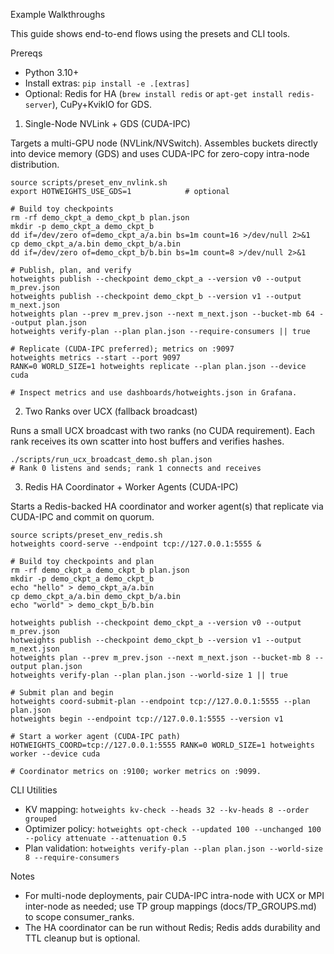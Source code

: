 Example Walkthroughs

This guide shows end-to-end flows using the presets and CLI tools.

Prereqs

- Python 3.10+
- Install extras: `pip install -e .[extras]`
- Optional: Redis for HA (`brew install redis` or `apt-get install redis-server`), CuPy+KvikIO for GDS.

1) Single-Node NVLink + GDS (CUDA-IPC)

Targets a multi-GPU node (NVLink/NVSwitch). Assembles buckets directly into device memory (GDS) and uses CUDA-IPC for zero-copy intra-node distribution.

```
source scripts/preset_env_nvlink.sh
export HOTWEIGHTS_USE_GDS=1            # optional

# Build toy checkpoints
rm -rf demo_ckpt_a demo_ckpt_b plan.json
mkdir -p demo_ckpt_a demo_ckpt_b
dd if=/dev/zero of=demo_ckpt_a/a.bin bs=1m count=16 >/dev/null 2>&1
cp demo_ckpt_a/a.bin demo_ckpt_b/a.bin
dd if=/dev/zero of=demo_ckpt_b/b.bin bs=1m count=8 >/dev/null 2>&1

# Publish, plan, and verify
hotweights publish --checkpoint demo_ckpt_a --version v0 --output m_prev.json
hotweights publish --checkpoint demo_ckpt_b --version v1 --output m_next.json
hotweights plan --prev m_prev.json --next m_next.json --bucket-mb 64 --output plan.json
hotweights verify-plan --plan plan.json --require-consumers || true

# Replicate (CUDA-IPC preferred); metrics on :9097
hotweights metrics --start --port 9097
RANK=0 WORLD_SIZE=1 hotweights replicate --plan plan.json --device cuda

# Inspect metrics and use dashboards/hotweights.json in Grafana.
```

2) Two Ranks over UCX (fallback broadcast)

Runs a small UCX broadcast with two ranks (no CUDA requirement). Each rank receives its own scatter into host buffers and verifies hashes.

```
./scripts/run_ucx_broadcast_demo.sh plan.json
# Rank 0 listens and sends; rank 1 connects and receives
```

3) Redis HA Coordinator + Worker Agents (CUDA-IPC)

Starts a Redis-backed HA coordinator and worker agent(s) that replicate via CUDA-IPC and commit on quorum.

```
source scripts/preset_env_redis.sh
hotweights coord-serve --endpoint tcp://127.0.0.1:5555 &

# Build toy checkpoints and plan
rm -rf demo_ckpt_a demo_ckpt_b plan.json
mkdir -p demo_ckpt_a demo_ckpt_b
echo "hello" > demo_ckpt_a/a.bin
cp demo_ckpt_a/a.bin demo_ckpt_b/a.bin
echo "world" > demo_ckpt_b/b.bin

hotweights publish --checkpoint demo_ckpt_a --version v0 --output m_prev.json
hotweights publish --checkpoint demo_ckpt_b --version v1 --output m_next.json
hotweights plan --prev m_prev.json --next m_next.json --bucket-mb 8 --output plan.json
hotweights verify-plan --plan plan.json --world-size 1 || true

# Submit plan and begin
hotweights coord-submit-plan --endpoint tcp://127.0.0.1:5555 --plan plan.json
hotweights begin --endpoint tcp://127.0.0.1:5555 --version v1

# Start a worker agent (CUDA-IPC path)
HOTWEIGHTS_COORD=tcp://127.0.0.1:5555 RANK=0 WORLD_SIZE=1 hotweights worker --device cuda

# Coordinator metrics on :9100; worker metrics on :9099.
```

CLI Utilities

- KV mapping: `hotweights kv-check --heads 32 --kv-heads 8 --order grouped`
- Optimizer policy: `hotweights opt-check --updated 100 --unchanged 100 --policy attenuate --attenuation 0.5`
- Plan validation: `hotweights verify-plan --plan plan.json --world-size 8 --require-consumers`

Notes

- For multi-node deployments, pair CUDA-IPC intra-node with UCX or MPI inter-node as needed; use TP group mappings (docs/TP_GROUPS.md) to scope consumer_ranks.
- The HA coordinator can be run without Redis; Redis adds durability and TTL cleanup but is optional.

